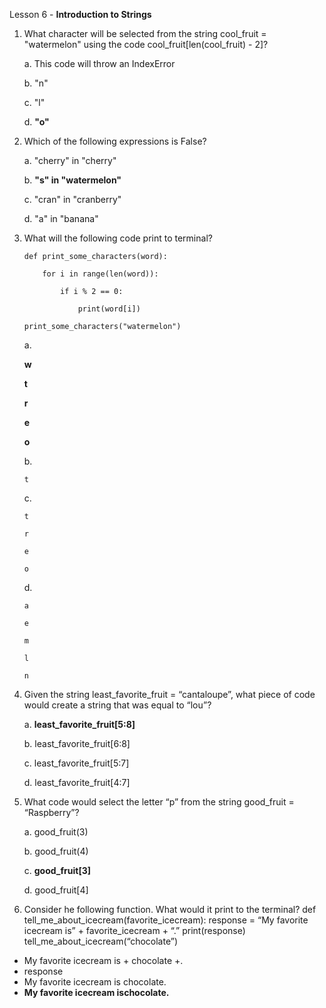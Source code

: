 Lesson 6 - **Introduction to Strings**

1.  What character will be selected from the string cool_fruit = "watermelon" using the code cool_fruit[len(cool_fruit) - 2]?

	a.	This code will throw an IndexError

	b.	"n"

	c.	"l"

	d.	**"o"**
 
2.	Which of the following expressions is False?

	a.	"cherry" in "cherry"
	
	b.	**"s" in "watermelon"**

	c.	"cran" in "cranberry"

	d.	"a" in "banana"

3.	What will the following code print to terminal?

		def print_some_characters(word):

			for i in range(len(word)):

				if i % 2 == 0:

					print(word[i])

		print_some_characters("watermelon")

	a.	
	
	**w**

	**t**

	**r**

	**e**

	**o**

	b.	
	
		t
	
	c.
	
		t

		r

		e

		o

	d.	
		
		a

		e

		m

		l

		n

4.	Given the string least_favorite_fruit = “cantaloupe”, what piece of code would create a string that was equal to “lou”?

	a.	**least_favorite_fruit[5:8]**

	b.	least_favorite_fruit[6:8]

	c.	least_favorite_fruit[5:7]

	d.	least_favorite_fruit[4:7]

5.	What code would select the letter “p” from the string good_fruit = “Raspberry”?

	a.	good_fruit(3)

	b.	good_fruit(4)

	c.	**good_fruit[3]**

	d.	good_fruit[4]

6.	Consider he following function. What would it print to the terminal?
def tell_me_about_icecream(favorite_icecream):
	response = “My favorite icecream is” + favorite_icecream + “.”
	print(response)
tell_me_about_icecream(“chocolate”)
-	My favorite icecream is + chocolate +.
-	response
-	My favorite icecream is chocolate.
-	**My favorite icecream ischocolate.**

